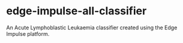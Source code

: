 # edge-impulse-all-classifier
An Acute Lymphoblastic Leukaemia classifier created using the Edge Impulse platform.
